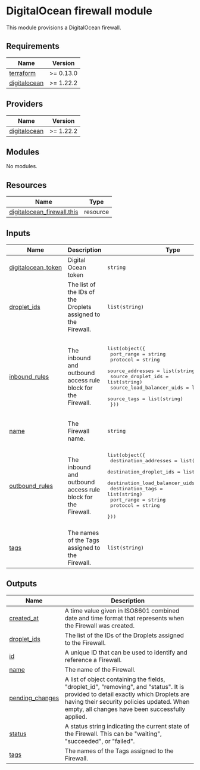 # DigitalOcean firewall module

This module provisions a DigitalOcean firewall.

<!-- BEGINNING OF PRE-COMMIT-TERRAFORM DOCS HOOK -->
## Requirements

| Name | Version |
|------|---------|
| <a name="requirement_terraform"></a> [terraform](#requirement\_terraform) | >= 0.13.0 |
| <a name="requirement_digitalocean"></a> [digitalocean](#requirement\_digitalocean) | >= 1.22.2 |

## Providers

| Name | Version |
|------|---------|
| <a name="provider_digitalocean"></a> [digitalocean](#provider\_digitalocean) | >= 1.22.2 |

## Modules

No modules.

## Resources

| Name | Type |
|------|------|
| [digitalocean_firewall.this](https://registry.terraform.io/providers/digitalocean/digitalocean/latest/docs/resources/firewall) | resource |

## Inputs

| Name | Description | Type | Default | Required |
|------|-------------|------|---------|:--------:|
| <a name="input_digitalocean_token"></a> [digitalocean\_token](#input\_digitalocean\_token) | Digital Ocean token | `string` | n/a | yes |
| <a name="input_droplet_ids"></a> [droplet\_ids](#input\_droplet\_ids) | The list of the IDs of the Droplets assigned to the Firewall. | `list(string)` | `[]` | no |
| <a name="input_inbound_rules"></a> [inbound\_rules](#input\_inbound\_rules) | The inbound and outbound access rule block for the Firewall. | <pre>list(object({<br>    port_range                = string<br>    protocol                  = string<br>    source_addresses          = list(string)<br>    source_droplet_ids        = list(string)<br>    source_load_balancer_uids = list(string)<br>    source_tags               = list(string)<br>  }))</pre> | <pre>[<br>  {<br>    "port_range": "",<br>    "protocol": "",<br>    "source_addresses": [],<br>    "source_droplet_ids": [],<br>    "source_load_balancer_uids": [],<br>    "source_tags": []<br>  }<br>]</pre> | no |
| <a name="input_name"></a> [name](#input\_name) | The Firewall name. | `string` | n/a | yes |
| <a name="input_outbound_rules"></a> [outbound\_rules](#input\_outbound\_rules) | The inbound and outbound access rule block for the Firewall. | <pre>list(object({<br>    destination_addresses          = list(string)<br>    destination_droplet_ids        = list(string)<br>    destination_load_balancer_uids = list(string)<br>    destination_tags               = list(string)<br>    port_range                     = string<br>    protocol                       = string<br>  }))</pre> | <pre>[<br>  {<br>    "destination_addresses": [],<br>    "destination_droplet_ids": [],<br>    "destination_load_balancer_uids": [],<br>    "destination_tags": [],<br>    "port_range": "",<br>    "protocol": ""<br>  }<br>]</pre> | no |
| <a name="input_tags"></a> [tags](#input\_tags) | The names of the Tags assigned to the Firewall. | `list(string)` | `[]` | no |

## Outputs

| Name | Description |
|------|-------------|
| <a name="output_created_at"></a> [created\_at](#output\_created\_at) | A time value given in ISO8601 combined date and time format that represents when the Firewall was created. |
| <a name="output_droplet_ids"></a> [droplet\_ids](#output\_droplet\_ids) | The list of the IDs of the Droplets assigned to the Firewall. |
| <a name="output_id"></a> [id](#output\_id) | A unique ID that can be used to identify and reference a Firewall. |
| <a name="output_name"></a> [name](#output\_name) | The name of the Firewall. |
| <a name="output_pending_changes"></a> [pending\_changes](#output\_pending\_changes) | A list of object containing the fields, "droplet\_id", "removing", and "status". It is provided to detail exactly which Droplets are having their security policies updated. When empty, all changes have been successfully applied. |
| <a name="output_status"></a> [status](#output\_status) | A status string indicating the current state of the Firewall. This can be "waiting", "succeeded", or "failed". |
| <a name="output_tags"></a> [tags](#output\_tags) | The names of the Tags assigned to the Firewall. |
<!-- END OF PRE-COMMIT-TERRAFORM DOCS HOOK -->